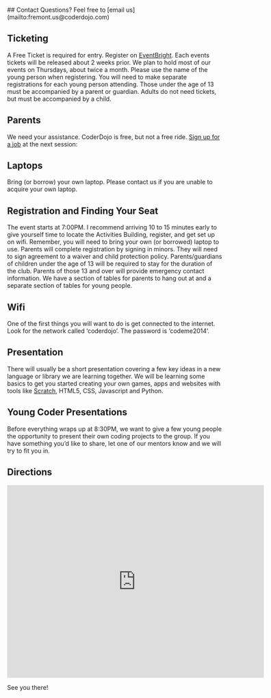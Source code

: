 <br>
## Contact
Questions? Feel free to [email us](mailto:fremont.us@coderdojo.com)

## Ticketing
A Free Ticket is required for entry. Register on [EventBright](http://fremontcoderdojo.eventbright.com). Each events tickets will be released about 2 weeks prior. We plan to hold most of our events on Thursdays, about twice a month.
Please use the name of the young person when registering.
You will need to make separate registrations for each young person attending.
Those under the age of 13 must be accompanied by a parent or guardian.
Adults do not need tickets, but must be accompanied by a child.

## Parents
We need your assistance. CoderDojo is free, but not a free ride. [Sign up for a job](https://docs.google.com/spreadsheets/d/1oWoLxJh5eWAv6sV0FyB71qPaNFFJzZnS82Bc1tuN2Ws/edit?usp=sharing) at the next session: 

## Laptops
Bring (or borrow) your own laptop. Please contact us if you are unable to acquire your own laptop.

## Registration and Finding Your Seat
The event starts at 7:00PM. I recommend arriving 10 to 15 minutes early to give yourself time to locate the Activities Building, register, and get set up on wifi. Remember, you will need to bring your own (or borrowed) laptop to use. Parents will complete registration by signing in minors. They will need to sign agreement to a waiver and child protection policy. Parents/guardians of children under the age of 13 will be required to stay for the duration of the club. Parents of those 13 and over will provide emergency contact information. We have a section of tables for parents to hang out at and a separate section of tables for young people.

## Wifi
One of the first things you will want to do is get connected to the internet. Look for the network called ‘coderdojo’. The password is ‘codeme2014’.

## Presentation
There will usually be a short presentation covering a few key ideas in a new language or library we are learning together. We will be learning some basics to get you started creating your own games, apps and websites with tools like [Scratch](http://scratch.mit.edu), HTML5, CSS, Javascript and Python.

## Young Coder Presentations
Before everything wraps up at 8:30PM, we want to give a few young people the opportunity to present their own coding projects to the group. If you have something you’d like to share, let one of our mentors know and we will try to fit you in.

## Directions
<iframe class="pure-img" src="https://www.google.com/maps/embed?pb=!1m14!1m8!1m3!1d3026.48441073113!2d-122.016681!3d37.550722!3m2!1i1024!2i768!4f13.1!3m3!1m2!1s0x0%3A0x0!2zMzfCsDMzJzAyLjYiTiAxMjLCsDAxJzAwLjEiVw!5e1!3m2!1sen!2sus!4v1413423295118" width="600" height="450" frameborder="0" style="border:0"></iframe>

See you there!

<br>